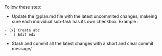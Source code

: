 Follow these step:
- Update the @plan.md file with the latest uncommited changes, makeing sure each individual sub-task has its own checkbox. Example :
```
- [x] Create abc
- [ ] Edit edi
````

- Stash and commit all the latest changes with a short and clear commit message/